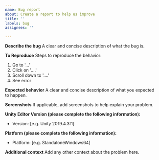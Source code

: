 ```yaml
---
name: Bug report
about: Create a report to help us improve
title: ''
labels: bug
assignees: ''

---
```


**Describe the bug**
A clear and concise description of what the bug is.

**To Reproduce**
Steps to reproduce the behavior:
1. Go to '...'
2. Click on '....'
3. Scroll down to '....'
4. See error

**Expected behavior**
A clear and concise description of what you expected to happen.

**Screenshots**
If applicable, add screenshots to help explain your problem.

**Unity Editor Version (please complete the following information):**
 - Version: [e.g. Unity 2019.4.3f1]

**Platform (please complete the following information):**
 - Platform: [e.g. StandaloneWindows64]

**Additional context**
Add any other context about the problem here.
